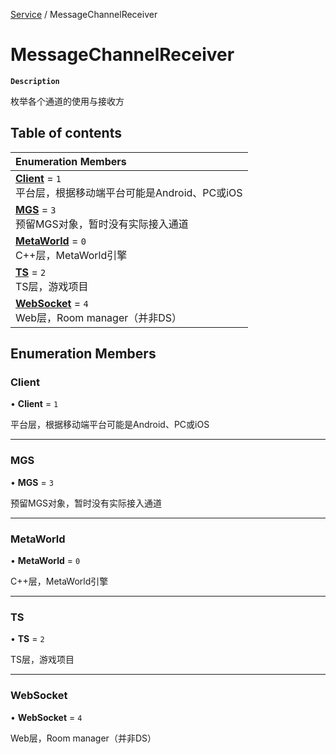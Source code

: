 [Service](../modules/Service.Service.md) / MessageChannelReceiver

# MessageChannelReceiver <Badge type="tip" text="Enumeration" /> <Score text="MessageChannelReceiver" />

**`Description`**

枚举各个通道的使用与接收方

## Table of contents

| Enumeration Members |
| :-----|
| **[Client](Service.MessageChannelReceiver.md#client)** = ``1`` <br> 平台层，根据移动端平台可能是Android、PC或iOS|
| **[MGS](Service.MessageChannelReceiver.md#mgs)** = ``3`` <br> 预留MGS对象，暂时没有实际接入通道|
| **[MetaWorld](Service.MessageChannelReceiver.md#metaworld)** = ``0`` <br> C++层，MetaWorld引擎|
| **[TS](Service.MessageChannelReceiver.md#ts)** = ``2`` <br> TS层，游戏项目|
| **[WebSocket](Service.MessageChannelReceiver.md#websocket)** = ``4`` <br> Web层，Room manager（并非DS）|

## Enumeration Members

### Client <Score text="Client" /> 

• **Client** = ``1``

平台层，根据移动端平台可能是Android、PC或iOS

___

### MGS <Score text="MGS" /> 

• **MGS** = ``3``

预留MGS对象，暂时没有实际接入通道

___

### MetaWorld <Score text="MetaWorld" /> 

• **MetaWorld** = ``0``

C++层，MetaWorld引擎

___

### TS <Score text="TS" /> 

• **TS** = ``2``

TS层，游戏项目

___

### WebSocket <Score text="WebSocket" /> 

• **WebSocket** = ``4``

Web层，Room manager（并非DS）
